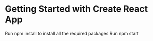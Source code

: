 # Getting Started with Create React App

Run npm install to install all the required packages 
Run npm start
